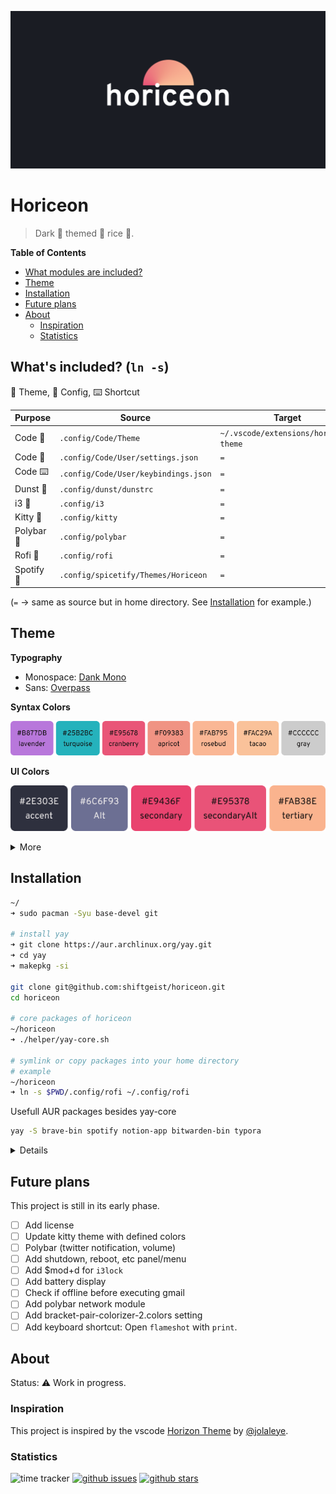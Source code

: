 ![Horiceon](.github/header.png)

# Horiceon

> Dark 🌆 themed 🎨 rice 🍚.

<!-- START doctoc generated TOC please keep comment here to allow auto update -->
<!-- DON'T EDIT THIS SECTION, INSTEAD RE-RUN doctoc TO UPDATE -->
**Table of Contents**

- [What modules are included?](#what-modules-are-included)
- [Theme](#theme)
- [Installation](#installation)
- [Future plans](#future-plans)
- [About](#about)
  - [Inspiration](#inspiration)
  - [Statistics](#statistics)

<!-- END doctoc generated TOC please keep comment here to allow auto update -->

<!-- * Code Theme (`.config/Code/Theme`)
* Code Settings (`.config/Code/User`)
* Kitty Theme (`.config/kitty/kitty.conf`)
* Spotify Theme (`.config/spicetify/Themes/Horiceon`)
* Rofi Theme (`.config/rofi`)
* ZSH Config (`.zshrc`)
* i3/Polybar Theme (WIP) -->

## What's included? (`ln -s`)

:art: Theme, :book: Config, :keyboard: Shortcut

| Purpose | Source | Target |
| ------- | ------ | ------ |
| Code :art: | `.config/Code/Theme` | `~/.vscode/extensions/horiceon-theme` |
| Code :book: | `.config/Code/User/settings.json` | `=` |
| Code :keyboard: | `.config/Code/User/keybindings.json` | `=` |
| Dunst :book: | `.config/dunst/dunstrc` | `=` |
| i3 :book: | `.config/i3` | `=` |
| Kitty :book: | `.config/kitty` | `=` |
| Polybar :book: | `.config/polybar` | `=` |
| Rofi :book: | `.config/rofi` | `=` |
| Spotify :art: | `.config/spicetify/Themes/Horiceon` | `=` |

(`=` -> same as source but in home directory. See [Installation](#installation) for example.)

## Theme

**Typography**

* Monospace: [Dank Mono](https://dank.sh/)
* Sans: [Overpass](http://overpassfont.org/)

**Syntax Colors**

![colors-syntax](.github/colors-syntax.png)

**UI Colors**

![ui-colors-accents](.github/ui-colors-accents.png)

<details>
  <summary>More</summary>

  ![ui-colors-base](.github/ui-colors-base.png)

  ![ui-status-colors](.github/ui-status-colors.png)

  **ANSI**

  ![ansi](.github/ansi.png)

</details>

## Installation

```bash
~/
➜ sudo pacman -Syu base-devel git

# install yay
➜ git clone https://aur.archlinux.org/yay.git
➜ cd yay
➜ makepkg -si

git clone git@github.com:shiftgeist/horiceon.git
cd horiceon

# core packages of horiceon
~/horiceon
➜ ./helper/yay-core.sh

# symlink or copy packages into your home directory
# example
~/horiceon
➜ ln -s $PWD/.config/rofi ~/.config/rofi
```

Usefull AUR packages besides yay-core

```bash
yay -S brave-bin spotify notion-app bitwarden-bin typora
```

<details>

  | Software | What i use | AUR Name |
  | -------- | ---------- | -------- |
  | Browser | [Brave](https://brave.com/) | `brave-bin` |
  | Music Client | [Spotify](https://www.spotify.com/) | `spotify` |
  | Notes | [Notion](https://www.notion.so/) | `notion-app` |
  | Password Manager | [Bitwarden](https://github.com/bitwarden/desktop) | `bitwarden-bin` |
  | WYSIWYG Editor | [Typora](https://typora.io/)  | `typora` |

</details>

## Future plans

This project is still in its early phase.

* [ ] Add license
* [ ] Update kitty theme with defined colors
* [ ] Polybar (twitter notification, volume)
* [ ] Add shutdown, reboot, etc panel/menu
* [ ] Add $mod+d for `i3lock`
* [ ] Add battery display
* [ ] Check if offline before executing gmail
* [ ] Add polybar network module
* [ ] Add bracket-pair-colorizer-2.colors setting
* [ ] Add keyboard shortcut: Open `flameshot` with `print`.

## About

Status: ⚠️ Work in progress.

### Inspiration

This project is inspired by the vscode [Horizon Theme](https://marketplace.visualstudio.com/items?itemName=jolaleye.horizon-theme-vscode) by [@jolaleye](https://github.com/jolaleye).

### Statistics

![time tracker](https://wakatime.com/badge/github/shiftgeist/horiceon.svg) [![github issues](https://img.shields.io/github/issues/shiftgeist/horiceon)](https://github.com/shiftgeist/horiceon/issues) [![github stars](https://img.shields.io/github/stars/shiftgeist/horiceon)](https://github.com/shiftgeist/horiceon/stargazers)
